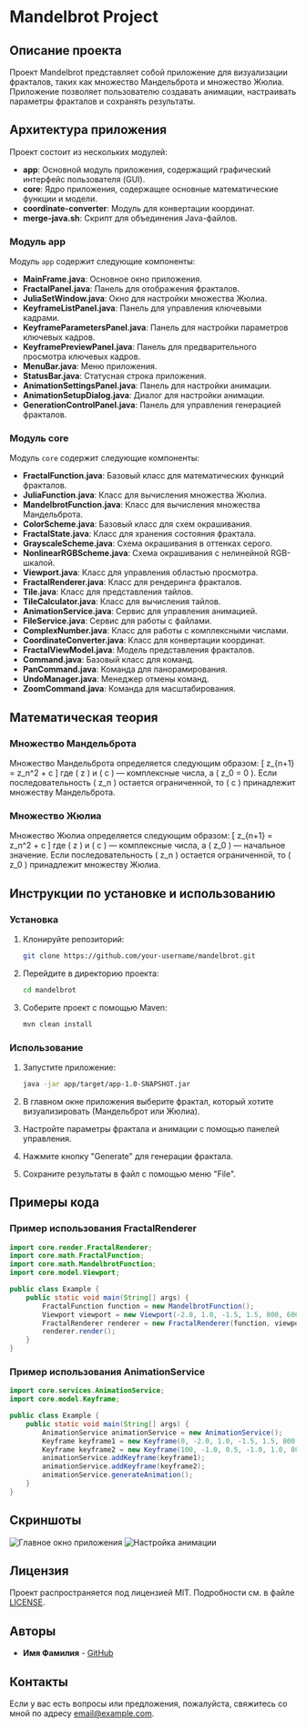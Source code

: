 # Mandelbrot Project

## Описание проекта

Проект Mandelbrot представляет собой приложение для визуализации фракталов, таких как множество Мандельброта и множество Жюлиа. Приложение позволяет пользователю создавать анимации, настраивать параметры фракталов и сохранять результаты.

## Архитектура приложения

Проект состоит из нескольких модулей:

- **app**: Основной модуль приложения, содержащий графический интерфейс пользователя (GUI).
- **core**: Ядро приложения, содержащее основные математические функции и модели.
- **coordinate-converter**: Модуль для конвертации координат.
- **merge-java.sh**: Скрипт для объединения Java-файлов.

### Модуль app

Модуль `app` содержит следующие компоненты:

- **MainFrame.java**: Основное окно приложения.
- **FractalPanel.java**: Панель для отображения фракталов.
- **JuliaSetWindow.java**: Окно для настройки множества Жюлиа.
- **KeyframeListPanel.java**: Панель для управления ключевыми кадрами.
- **KeyframeParametersPanel.java**: Панель для настройки параметров ключевых кадров.
- **KeyframePreviewPanel.java**: Панель для предварительного просмотра ключевых кадров.
- **MenuBar.java**: Меню приложения.
- **StatusBar.java**: Статусная строка приложения.
- **AnimationSettingsPanel.java**: Панель для настройки анимации.
- **AnimationSetupDialog.java**: Диалог для настройки анимации.
- **GenerationControlPanel.java**: Панель для управления генерацией фракталов.

### Модуль core

Модуль `core` содержит следующие компоненты:

- **FractalFunction.java**: Базовый класс для математических функций фракталов.
- **JuliaFunction.java**: Класс для вычисления множества Жюлиа.
- **MandelbrotFunction.java**: Класс для вычисления множества Мандельброта.
- **ColorScheme.java**: Базовый класс для схем окрашивания.
- **FractalState.java**: Класс для хранения состояния фрактала.
- **GrayscaleScheme.java**: Схема окрашивания в оттенках серого.
- **NonlinearRGBScheme.java**: Схема окрашивания с нелинейной RGB-шкалой.
- **Viewport.java**: Класс для управления областью просмотра.
- **FractalRenderer.java**: Класс для рендеринга фракталов.
- **Tile.java**: Класс для представления тайлов.
- **TileCalculator.java**: Класс для вычисления тайлов.
- **AnimationService.java**: Сервис для управления анимацией.
- **FileService.java**: Сервис для работы с файлами.
- **ComplexNumber.java**: Класс для работы с комплексными числами.
- **CoordinateConverter.java**: Класс для конвертации координат.
- **FractalViewModel.java**: Модель представления фракталов.
- **Command.java**: Базовый класс для команд.
- **PanCommand.java**: Команда для панорамирования.
- **UndoManager.java**: Менеджер отмены команд.
- **ZoomCommand.java**: Команда для масштабирования.

## Математическая теория

### Множество Мандельброта

Множество Мандельброта определяется следующим образом:
\[ z_{n+1} = z_n^2 + c \]
где \( z \) и \( c \) — комплексные числа, а \( z_0 = 0 \). Если последовательность \( z_n \) остается ограниченной, то \( c \) принадлежит множеству Мандельброта.

### Множество Жюлиа

Множество Жюлиа определяется следующим образом:
\[ z_{n+1} = z_n^2 + c \]
где \( z \) и \( c \) — комплексные числа, а \( z_0 \) — начальное значение. Если последовательность \( z_n \) остается ограниченной, то \( z_0 \) принадлежит множеству Жюлиа.

## Инструкции по установке и использованию

### Установка

1. Клонируйте репозиторий:
   ```sh
   git clone https://github.com/your-username/mandelbrot.git
   ```

2. Перейдите в директорию проекта:
   ```sh
   cd mandelbrot
   ```

3. Соберите проект с помощью Maven:
   ```sh
   mvn clean install
   ```

### Использование

1. Запустите приложение:
   ```sh
   java -jar app/target/app-1.0-SNAPSHOT.jar
   ```

2. В главном окне приложения выберите фрактал, который хотите визуализировать (Мандельброт или Жюлиа).

3. Настройте параметры фрактала и анимации с помощью панелей управления.

4. Нажмите кнопку "Generate" для генерации фрактала.

5. Сохраните результаты в файл с помощью меню "File".

## Примеры кода

### Пример использования FractalRenderer

```java
import core.render.FractalRenderer;
import core.math.FractalFunction;
import core.math.MandelbrotFunction;
import core.model.Viewport;

public class Example {
    public static void main(String[] args) {
        FractalFunction function = new MandelbrotFunction();
        Viewport viewport = new Viewport(-2.0, 1.0, -1.5, 1.5, 800, 600);
        FractalRenderer renderer = new FractalRenderer(function, viewport);
        renderer.render();
    }
}
```

### Пример использования AnimationService

```java
import core.services.AnimationService;
import core.model.Keyframe;

public class Example {
    public static void main(String[] args) {
        AnimationService animationService = new AnimationService();
        Keyframe keyframe1 = new Keyframe(0, -2.0, 1.0, -1.5, 1.5, 800, 600);
        Keyframe keyframe2 = new Keyframe(100, -1.0, 0.5, -1.0, 1.0, 800, 600);
        animationService.addKeyframe(keyframe1);
        animationService.addKeyframe(keyframe2);
        animationService.generateAnimation();
    }
}
```

## Скриншоты

![Главное окно приложения](screenshots/main_window.png)
![Настройка анимации](screenshots/animation_setup.png)

## Лицензия

Проект распространяется под лицензией MIT. Подробности см. в файле [LICENSE](LICENSE).

## Авторы

- **Имя Фамилия** - [GitHub](https://github.com/your-username)

## Контакты

Если у вас есть вопросы или предложения, пожалуйста, свяжитесь со мной по адресу [email@example.com](mailto:email@example.com).
